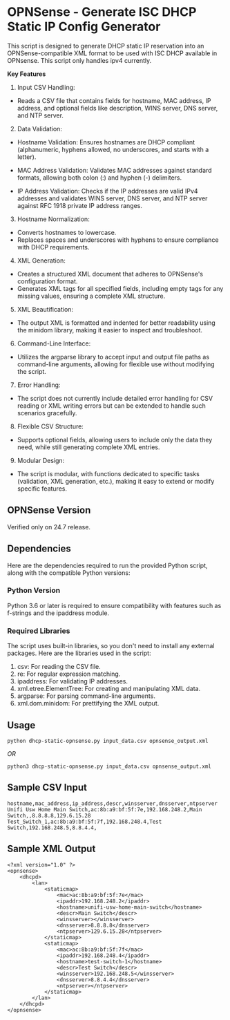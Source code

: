 # OPNSense - Generate ISC DHCP Static IP Config Generator


This script is designed to generate DHCP static IP reservation into an OPNSense-compatible XML format to be used with ISC DHCP available in OPNsense. This script only handles ipv4 currently. 

**Key Features**
1. Input CSV Handling:

  * Reads a CSV file that contains fields for hostname, MAC address, IP address, and optional fields like description, WINS server, DNS server, and NTP server.

2. Data Validation:

  * Hostname Validation: Ensures hostnames are DHCP compliant (alphanumeric, hyphens allowed, no underscores, and starts with a letter).

  * MAC Address Validation: Validates MAC addresses against standard formats, allowing both colon (:) and hyphen (-) delimiters.

  * IP Address Validation: Checks if the IP addresses are valid IPv4 addresses and validates WINS server, DNS server, and NTP server against RFC 1918 private IP address ranges.

3. Hostname Normalization:

  * Converts hostnames to lowercase.
  * Replaces spaces and underscores with hyphens to ensure compliance with DHCP requirements.

4. XML Generation:

  * Creates a structured XML document that adheres to OPNSense's configuration format.
  * Generates XML tags for all specified fields, including empty tags for any missing values, ensuring a complete XML structure.

5. XML Beautification:

  * The output XML is formatted and indented for better readability using the minidom library, making it easier to inspect and troubleshoot.

6. Command-Line Interface:

  * Utilizes the argparse library to accept input and output file paths as command-line arguments, allowing for flexible use without modifying the script.

7. Error Handling:

  * The script does not currently include detailed error handling for CSV reading or XML writing errors but can be extended to handle such scenarios gracefully.

8. Flexible CSV Structure:

  * Supports optional fields, allowing users to include only the data they need, while still generating complete XML entries.

9. Modular Design:

  * The script is modular, with functions dedicated to specific tasks (validation, XML generation, etc.), making it easy to extend or modify specific features.

## OPNSense Version
Verified only on 24.7 release.

## Dependencies
Here are the dependencies required to run the provided Python script, along with the compatible Python versions:

### Python Version
Python 3.6 or later is required to ensure compatibility with features such as f-strings and the ipaddress module.

### Required Libraries
The script uses built-in libraries, so you don't need to install any external packages. Here are the libraries used in the script:

1. csv: For reading the CSV file.
2. re: For regular expression matching.
3. ipaddress: For validating IP addresses.
4. xml.etree.ElementTree: For creating and manipulating XML data.
5. argparse: For parsing command-line arguments.
6. xml.dom.minidom: For prettifying the XML output.


## Usage

```
python dhcp-static-opnsense.py input_data.csv opnsense_output.xml
```
_OR_
```
python3 dhcp-static-opnsense.py input_data.csv opnsense_output.xml

```

## Sample CSV Input

```
hostname,mac_address,ip_address,descr,winsserver,dnsserver,ntpserver
Unifi Usw Home Main Switch,ac:8b:a9:bf:5f:7e,192.168.248.2,Main Switch,,8.8.8.8,129.6.15.28
Test_Switch_1,ac:8b:a9:bf:5f:7f,192.168.248.4,Test Switch,192.168.248.5,8.8.4.4,
```

## Sample XML Output

```
<?xml version="1.0" ?>
<opnsense>
    <dhcpd>
        <lan>
            <staticmap>
                <mac>ac:8b:a9:bf:5f:7e</mac>
                <ipaddr>192.168.248.2</ipaddr>
                <hostname>unifi-usw-home-main-switch</hostname>
                <descr>Main Switch</descr>
                <winsserver></winsserver>
                <dnsserver>8.8.8.8</dnsserver>
                <ntpserver>129.6.15.28</ntpserver>
            </staticmap>
            <staticmap>
                <mac>ac:8b:a9:bf:5f:7f</mac>
                <ipaddr>192.168.248.4</ipaddr>
                <hostname>test-switch-1</hostname>
                <descr>Test Switch</descr>
                <winsserver>192.168.248.5</winsserver>
                <dnsserver>8.8.4.4</dnsserver>
                <ntpserver></ntpserver>
            </staticmap>
        </lan>
    </dhcpd>
</opnsense>
```
